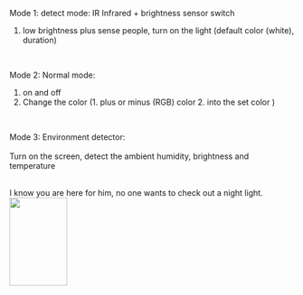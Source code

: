 Mode 1: detect mode:
IR Infrared + brightness sensor switch
1. low brightness plus sense people, turn on the light (default color (white), duration)
</br>

Mode 2: Normal mode:
1. on and off 
2. Change the color (1. plus or minus (RGB) color 2. into the set color )
</br>

Mode 3: Environment detector:
</br>
</br> Turn on the screen, detect the ambient humidity, brightness and temperature

</br>
I know you are here for him, no one wants to check out a night light.

<img src="https://user-images.githubusercontent.com/110358483/185726824-95e51461-57ff-4efd-b0c1-65d19b495856.jpg" width=45% height=20%>



